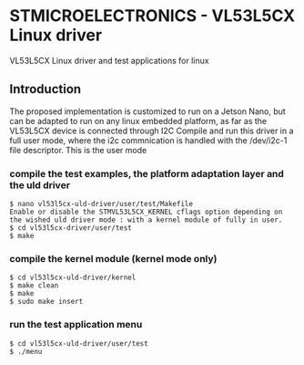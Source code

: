 # STMICROELECTRONICS - VL53L5CX Linux driver
VL53L5CX Linux driver and test applications for linux

## Introduction
The proposed implementation is customized to run on a Jetson Nano, but can be adapted to run on any linux embedded platform,
as far as the VL53L5CX device is connected through I2C
Compile and run this driver in a full user mode, where the i2c commnication is handled with the /dev/i2c-1 file descriptor. This is the user mode

### compile the test examples, the platform adaptation layer and the uld driver
    $ nano vl53l5cx-uld-driver/user/test/Makefile
    Enable or disable the STMVL53L5CX_KERNEL cflags option depending on the wished uld driver mode : with a kernel module of fully in user.
    $ cd vl53l5cx-driver/user/test
    $ make
### compile the kernel module (kernel mode only)
    $ cd vl53l5cx-uld-driver/kernel
    $ make clean
    $ make
    $ sudo make insert
### run the test application menu
    $ cd vl53l5cx-uld-driver/user/test
    $ ./menu
